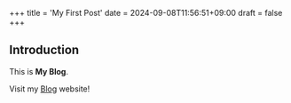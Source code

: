 +++
title = 'My First Post'
date = 2024-09-08T11:56:51+09:00
draft = false
+++
## Introduction

This is **My Blog**.

Visit my [Blog](https://wanchonju.github.io/) website!